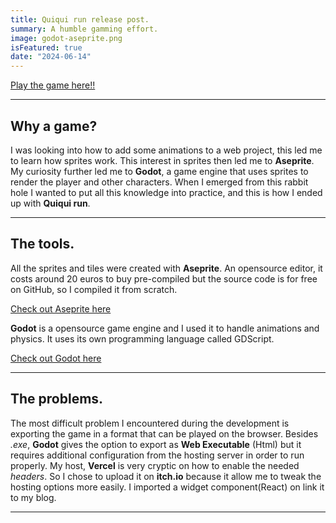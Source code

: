 ```yaml
---
title: Quiqui run release post.
summary: A humble gamming effort.
image: godot-aseprite.png
isFeatured: true
date: "2024-06-14"
---
```


[Play the game here!!](https://themis-darelis-blogfolio.vercel.app/game)

---

## Why a game?

I was looking into how to add some animations to a web project, this led me to learn how sprites work. This interest in sprites then led me to **Aseprite**. My curiosity further led me to **Godot**, a game engine that uses sprites to render the player and other characters. When I emerged from this rabbit hole I wanted to put all this knowledge into practice, and this is how I ended up with **Quiqui run**.

---

## The tools.

All the sprites and tiles were created with **Aseprite**. An opensource editor, it costs around 20 euros to buy pre-compiled but the source code is for free on GitHub, so I compiled it from scratch.

[Check out Aseprite here](https://www.aseprite.org/)

**Godot** is a opensource game engine and I used it to handle animations and physics. It uses its own programming language called GDScript.

[Check out Godot here](https://godotengine.org/)

---

## The problems.

The most difficult problem I encountered during the development is exporting the game in a format that can be played on the browser. Besides _.exe_, **Godot** gives the option to export as **Web Executable** (Html) but it requires additional configuration from the hosting server in order to run properly. My host, **Vercel** is very cryptic on how to enable the needed _headers_. So I chose to upload it on **itch.io** because it allow me to tweak the hosting options more easily. I imported a widget component(React) on link it to my blog.

---
